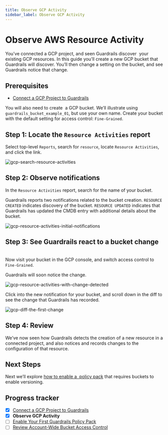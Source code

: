 ```yaml
---
title: Observe GCP Activity
sidebar_label: Observe GCP Activity
---
```



# Observe AWS Resource Activity

You’ve connected a GCP project, and seen Guardrails discover  your existing GCP resources. In this guide you’ll create a new GCP bucket that Guardrails will discover. You’ll then change a setting on the bucket, and see Guardrails notice that change.

## Prerequisites

- [Connect a GCP Project to Guardrails](/guardrails/docs/getting-started/getting-started-gcp/connect-a-project/)
  
  
You will also need to create  a GCP bucket. We’ll illustrate using `guardrails_bucket_example_01`, but use your own name. Create your bucket with the default setting for access control: `Fine-Grained`.

## Step 1: Locate the `Resource Activities` report

Select top-level `Reports`, search for `resource`, locate `Resource Activities`, and click the link.
<p><img alt="gcp-search-resource-activities" src="/images/docs/guardrails/getting-started/getting-started-gcp/observe-gcp-activity/gcp-search-resource-activities.png"/></p>

## Step 2: Observe notifications

In the `Resource Activities` report, search for the name of your bucket.

Guardrails reports two notifications related to the bucket creation. `RESOURCE CREATED` indicates discovery of the bucket. `RESOURCE UPDATED` indicates that Guardrails has updated the CMDB entry with additional details about the bucket.
<p><img alt="gcp-resource-activities-initial-notifications" src="/images/docs/guardrails/getting-started/getting-started-gcp/observe-gcp-activity/gcp-resource-activities-initial-notifications.png"/></p>

## Step 3: See Guardrails react to a bucket change

   
Now visit your bucket in the GCP console, and switch access control to `Fine-Grained`.

  
Guardrails will soon notice the change.  
<p><img alt="gcp-resource-activities-with-change-detected" src="/images/docs/guardrails/getting-started/getting-started-gcp/observe-gcp-activity/gcp-resource-activities-with-change-detected.png"/></p>  
  
Click into the new notification for your bucket, and scroll down in the diff to see the change that Guardrails has recorded.    
<p><img alt="gcp-diff-the-first-change" src="/images/docs/guardrails/getting-started/getting-started-gcp/observe-gcp-activity/gcp-diff-the-first-change.png"/></p>

## Step 4: Review

We’ve now seen how Guardrails detects the creation of a new resource in a connected project, and also notices and records changes to the configuration of that resource.

## Next Steps

Next we’ll explore [how to enable a  policy pack](/guardrails/docs/getting-started/getting-started-gcp/attach-policy-pack) that requires buckets to enable versioning.


## Progress tracker

- [x] [Connect a GCP Project to Guardrails](path)
- [x] **Observe GCP Activity**
- [ ] [Enable Your First Guardrails Policy Pack](path)
- [ ] [Review Account-Wide Bucket Access Control](path)
